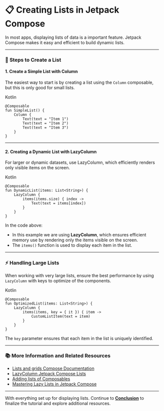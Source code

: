 # 📋 **Creating Lists in Jetpack Compose**

In most apps, displaying lists of data is a important feature. Jetpack Compose makes it easy and efficient to build dynamic lists.

---

### 🚀 **Steps to Create a List**

#### 1. **Create a Simple List with Column**
The easiest way to start is by creating a list using the `Column` composable, but this is only good for small lists.

Kotlin
```
@Composable
fun SimpleList() {
    Column {
        Text(text = "Item 1")
        Text(text = "Item 2")
        Text(text = "Item 3")
    }
}
```

---
#### 2. Creating a Dynamic List with LazyColumn
For larger or dynamic datasets, use LazyColumn, which efficiently renders only visible items on the screen.

Kotlin
```
@Composable
fun DynamicList(items: List<String>) {
    LazyColumn {
        items(items.size) { index ->
            Text(text = items[index])
        }
    }
}
```

In the code above:
- In this example we are using **LazyColumn**, which ensures efficient memory use by rendering only the items visible on the screen.
- The `items()` function is used to display each item in the list.

---

### ⚡ **Handling Large Lists**

When working with very large lists, ensure the best performance by using `LazyColumn` with keys to optimize of the components.

Kotlin
```
@Composable
fun OptimizedList(items: List<String>) {
    LazyColumn {
        items(items, key = { it }) { item ->
            CustomListItem(text = item)
        }
    }
}
```

The `key` parameter ensures that each item in the list is uniquely identified.

---

### 📚 **More Information and Related Resources**

- [Lists and grids Compose Documentation](https://developer.android.com/develop/ui/compose/lists)
- [LazyColumn Jetpack Compose Lists](https://medium.com/@mal7othify/lists-using-lazycolumn-in-jetpack-compose-c70c39805fbc)
- [Adding lists of Composables](https://stackoverflow.com/questions/77812909/adding-lists-of-composables)
- [Mastering Lazy Lists in Jetpack Compose](https://www.droidcon.com/2024/01/03/mastering-lazy-lists-in-jetpack-compose-with-data-classes-and-mvi/)


---

With everything set up for displaying lists.  Continue to **[Conclusion](conclusion.md)** to finalize the tutorial and explore additional resources.
